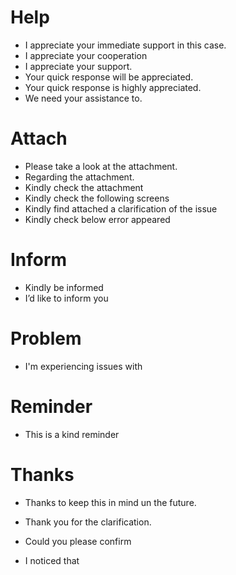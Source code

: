 
# Help
- I appreciate your immediate support in this case.
- I appreciate your cooperation 
- I appreciate your support.
- Your quick response will be appreciated.
- Your quick response is highly appreciated.
- We need your assistance to.


# Attach
- Please take a look at the attachment.
- Regarding the attachment.
- Kindly check the attachment 
- Kindly check the following screens 
- Kindly find attached a clarification of the issue 
- Kindly check below error appeared 

# Inform
- Kindly be informed 
- I’d like to inform you  

# Problem
- I'm experiencing issues with 

# Reminder
- This is a kind reminder 

# Thanks
- Thanks to keep this in mind un the future.
- Thank you for the clarification.

- Could you please confirm
- I noticed that 
